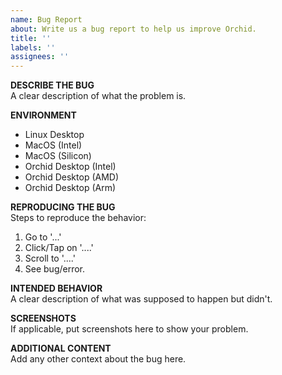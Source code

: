 ```yaml
---
name: Bug Report
about: Write us a bug report to help us improve Orchid.
title: ''
labels: ''
assignees: ''
---
```


**DESCRIBE THE BUG**  
A clear description of what the problem is.

**ENVIRONMENT**
- Linux Desktop
- MacOS (Intel)
- MacOS (Silicon)
- Orchid Desktop (Intel)
- Orchid Desktop (AMD)
- Orchid Desktop (Arm)

**REPRODUCING THE BUG**  
Steps to reproduce the behavior:
1. Go to '...'
2. Click/Tap on '....'
3. Scroll to '....'
4. See bug/error.

**INTENDED BEHAVIOR**  
A clear description of what was supposed to happen but didn't.

**SCREENSHOTS**  
If applicable, put screenshots here to show your problem.

**ADDITIONAL CONTENT**  
Add any other context about the bug here.
